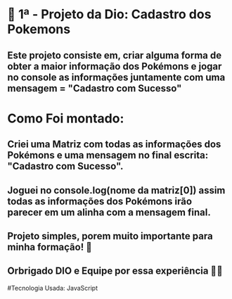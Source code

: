 # 📝 1ª - Projeto da Dio: Cadastro dos Pokemons 

## Este projeto consiste em, criar alguma forma de obter a maior informação dos Pokémons e jogar no console as informações juntamente com uma mensagem = "Cadastro com Sucesso"
# Como Foi montado:
## Criei uma Matriz com todas as informações dos Pokémons e uma mensagem no final escrita: "Cadastro com Sucesso".
## Joguei no console.log(nome da matriz[0]) assim todas as informações dos Pokémons irão parecer em um alinha com a mensagem final. 

## Projeto simples, porem muito importante para minha formação! 📖
## Orbrigado DIO e Equipe por essa experiência 🤝🫡

#Tecnologia Usada:
   JavaScript
